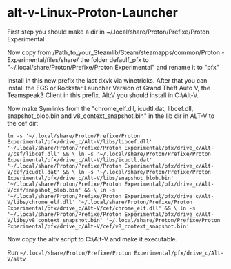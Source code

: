 # alt-v-Linux-Proton-Launcher

First step you should make a dir in ~/.local/share/Proton/Prefixe/Proton Experimental

Now copy from /Path_to_your_Steamlib/Steam/steamapps/common/Proton - Experimental/files/share/ the folder defaulf_pfx to "~/.local/share/Proton/Prefixe/Proton Experimental" and rename it to "pfx"

Install in this new prefix the last dxvk via winetricks. After that you can install the EGS or Rockstar Launcher Version of Grand Theft Auto V, the Teamspeak3 Client in this prefix.
Alt:V you should install in C:\\Alt-V.

Now make Symlinks from the "chrome_elf.dll, icudtl.dat, libcef.dll, snapshot_blob.bin and v8_context_snapshot.bin" in the lib dir in ALT-V to the cef dir:

`ln -s '~/.local/share/Proton/Prefixe/Proton Experimental/pfx/drive_c/Alt-V/libs/libcef.dll' '~/.local/share/Proton/Prefixe/Proton Experimental/pfx/drive_c/Alt-V/cef/libcef.dll' && \
ln -s '~/.local/share/Proton/Prefixe/Proton Experimental/pfx/drive_c/Alt-V/libs/icudtl.dat' '~/.local/share/Proton/Prefixe/Proton Experimental/pfx/drive_c/Alt-V/cef/icudtl.dat' && \
ln -s '~/.local/share/Proton/Prefixe/Proton Experimental/pfx/drive_c/Alt-V/libs/snapshot_blob.bin' '~/.local/share/Proton/Prefixe/Proton Experimental/pfx/drive_c/Alt-V/cef/snapshot_blob.bin' && \
ln -s '~/.local/share/Proton/Prefixe/Proton Experimental/pfx/drive_c/Alt-V/libs/chrome_elf.dll' '~/.local/share/Proton/Prefixe/Proton Experimental/pfx/drive_c/Alt-V/cef/chrome_elf.dll' && \
ln -s '~/.local/share/Proton/Prefixe/Proton Experimental/pfx/drive_c/Alt-V/libs/v8_context_snapshot.bin' '~/.local/share/Proton/Prefixe/Proton Experimental/pfx/drive_c/Alt-V/cef/v8_context_snapshot.bin'`

Now copy the altv script to C:\\Alt-V and make it executable.

Run `~/.local/share/Proton/Prefixe/Proton Experimental/pfx/drive_c/Alt-V/altv`
